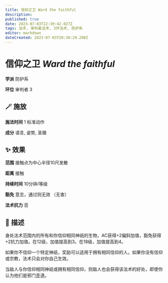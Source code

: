 ```yaml
---
title: 信仰之卫 Ward the faithful
description: 
published: true
date: 2023-07-03T22:39:42.027Z
tags: 法术, 审判者法术, 3环法术, 防护系
editor: markdown
dateCreated: 2023-07-03T20:30:29.298Z
---
```


# **信仰之卫** *Ward the faithful*

**学派** 防护系 

**环位** 审判者 3

## 🪄 施放

**施法时间** 1 标准动作

**成分** 语言, 姿势, 圣徽

## ✨ 效果  

**范围** 接触点为中心半径10尺发散

**距离** 接触  

**持续时间** 10分钟/等级 

**豁免** 意志，通过则无效 （无害）

**法术抗力** 否

## 📖 描述

身处法术范围内的所有和你信仰相同神祇的生物，AC获得+2偏斜加值，豁免获得+2抗力加值。在12级，加值提高到3。在18级，加值提高到4。

如果你不信仰一个特定神祇，奖励可以适用于拥有相同信仰的人。如果你没有信仰或宗教，法术只会对你自己生效。

当敌人与你信仰相同神祇或拥有相同信仰，则敌人也会获得该法术的好处，即使你认为他们是邪门歪道。
    